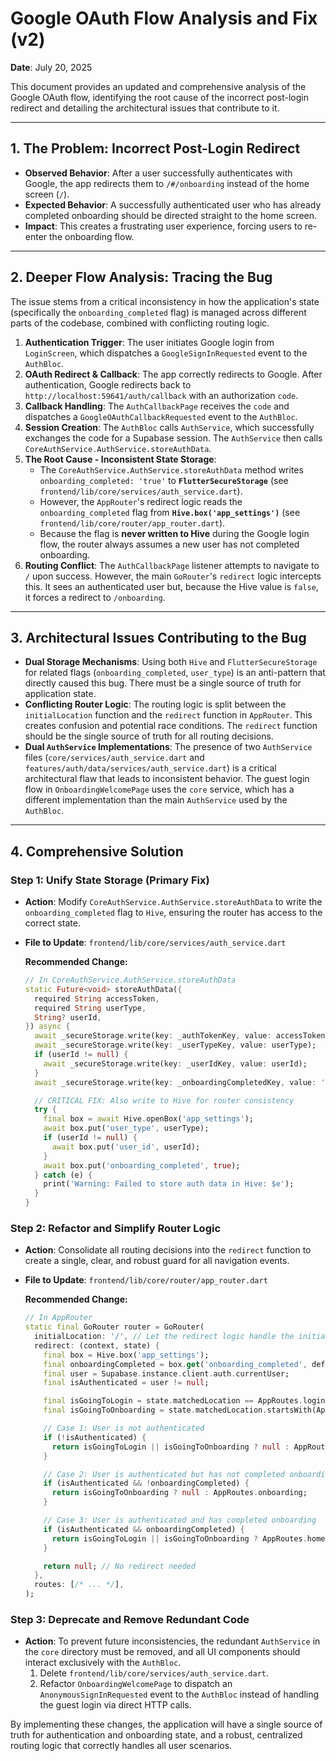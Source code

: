 # Google OAuth Flow Analysis and Fix (v2)

**Date**: July 20, 2025

This document provides an updated and comprehensive analysis of the Google OAuth flow, identifying the root cause of the incorrect post-login redirect and detailing the architectural issues that contribute to it.

---

## 1. The Problem: Incorrect Post-Login Redirect

-   **Observed Behavior**: After a user successfully authenticates with Google, the app redirects them to `/#/onboarding` instead of the home screen (`/`).
-   **Expected Behavior**: A successfully authenticated user who has already completed onboarding should be directed straight to the home screen.
-   **Impact**: This creates a frustrating user experience, forcing users to re-enter the onboarding flow.

---

## 2. Deeper Flow Analysis: Tracing the Bug

The issue stems from a critical inconsistency in how the application's state (specifically the `onboarding_completed` flag) is managed across different parts of the codebase, combined with conflicting routing logic.

1.  **Authentication Trigger**: The user initiates Google login from `LoginScreen`, which dispatches a `GoogleSignInRequested` event to the `AuthBloc`.
2.  **OAuth Redirect & Callback**: The app correctly redirects to Google. After authentication, Google redirects back to `http://localhost:59641/auth/callback` with an authorization `code`.
3.  **Callback Handling**: The `AuthCallbackPage` receives the `code` and dispatches a `GoogleOAuthCallbackRequested` event to the `AuthBloc`.
4.  **Session Creation**: The `AuthBloc` calls `AuthService`, which successfully exchanges the code for a Supabase session. The `AuthService` then calls `CoreAuthService.AuthService.storeAuthData`.
5.  **The Root Cause - Inconsistent State Storage**:
    -   The `CoreAuthService.AuthService.storeAuthData` method writes `onboarding_completed: 'true'` to **`FlutterSecureStorage`** (see `frontend/lib/core/services/auth_service.dart`).
    -   However, the `AppRouter`'s redirect logic reads the `onboarding_completed` flag from **`Hive.box('app_settings')`** (see `frontend/lib/core/router/app_router.dart`).
    -   Because the flag is **never written to Hive** during the Google login flow, the router always assumes a new user has not completed onboarding.
6.  **Routing Conflict**: The `AuthCallbackPage` listener attempts to navigate to `/` upon success. However, the main `GoRouter`'s `redirect` logic intercepts this. It sees an authenticated user but, because the Hive value is `false`, it forces a redirect to `/onboarding`.

---

## 3. Architectural Issues Contributing to the Bug

-   **Dual Storage Mechanisms**: Using both `Hive` and `FlutterSecureStorage` for related flags (`onboarding_completed`, `user_type`) is an anti-pattern that directly caused this bug. There must be a single source of truth for application state.
-   **Conflicting Router Logic**: The routing logic is split between the `initialLocation` function and the `redirect` function in `AppRouter`. This creates confusion and potential race conditions. The `redirect` function should be the single source of truth for all routing decisions.
-   **Dual `AuthService` Implementations**: The presence of two `AuthService` files (`core/services/auth_service.dart` and `features/auth/data/services/auth_service.dart`) is a critical architectural flaw that leads to inconsistent behavior. The guest login flow in `OnboardingWelcomePage` uses the `core` service, which has a different implementation than the main `AuthService` used by the `AuthBloc`.

---

## 4. Comprehensive Solution

### Step 1: Unify State Storage (Primary Fix)

-   **Action**: Modify `CoreAuthService.AuthService.storeAuthData` to write the `onboarding_completed` flag to `Hive`, ensuring the router has access to the correct state.
-   **File to Update**: `frontend/lib/core/services/auth_service.dart`

    **Recommended Change:**
    ```dart
    // In CoreAuthService.AuthService.storeAuthData
    static Future<void> storeAuthData({
      required String accessToken,
      required String userType,
      String? userId,
    }) async {
      await _secureStorage.write(key: _authTokenKey, value: accessToken);
      await _secureStorage.write(key: _userTypeKey, value: userType);
      if (userId != null) {
        await _secureStorage.write(key: _userIdKey, value: userId);
      }
      await _secureStorage.write(key: _onboardingCompletedKey, value: 'true');

      // CRITICAL FIX: Also write to Hive for router consistency
      try {
        final box = await Hive.openBox('app_settings');
        await box.put('user_type', userType);
        if (userId != null) {
          await box.put('user_id', userId);
        }
        await box.put('onboarding_completed', true);
      } catch (e) {
        print('Warning: Failed to store auth data in Hive: $e');
      }
    }
    ```

### Step 2: Refactor and Simplify Router Logic

-   **Action**: Consolidate all routing decisions into the `redirect` function to create a single, clear, and robust guard for all navigation events.
-   **File to Update**: `frontend/lib/core/router/app_router.dart`

    **Recommended Change:**
    ```dart
    // In AppRouter
    static final GoRouter router = GoRouter(
      initialLocation: '/', // Let the redirect logic handle the initial route
      redirect: (context, state) {
        final box = Hive.box('app_settings');
        final onboardingCompleted = box.get('onboarding_completed', defaultValue: false) as bool;
        final user = Supabase.instance.client.auth.currentUser;
        final isAuthenticated = user != null;

        final isGoingToLogin = state.matchedLocation == AppRoutes.login;
        final isGoingToOnboarding = state.matchedLocation.startsWith(AppRoutes.onboarding);

        // Case 1: User is not authenticated
        if (!isAuthenticated) {
          return isGoingToLogin || isGoingToOnboarding ? null : AppRoutes.login;
        }

        // Case 2: User is authenticated but has not completed onboarding
        if (isAuthenticated && !onboardingCompleted) {
          return isGoingToOnboarding ? null : AppRoutes.onboarding;
        }

        // Case 3: User is authenticated and has completed onboarding
        if (isAuthenticated && onboardingCompleted) {
          return isGoingToLogin || isGoingToOnboarding ? AppRoutes.home : null;
        }

        return null; // No redirect needed
      },
      routes: [/* ... */],
    );
    ```

### Step 3: Deprecate and Remove Redundant Code

-   **Action**: To prevent future inconsistencies, the redundant `AuthService` in the `core` directory must be removed, and all UI components should interact exclusively with the `AuthBloc`.
    1.  Delete `frontend/lib/core/services/auth_service.dart`.
    2.  Refactor `OnboardingWelcomePage` to dispatch an `AnonymousSignInRequested` event to the `AuthBloc` instead of handling the guest login via direct HTTP calls.

By implementing these changes, the application will have a single source of truth for authentication and onboarding state, and a robust, centralized routing logic that correctly handles all user scenarios.